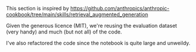 This section is inspired by https://github.com/anthropics/anthropic-cookbook/tree/main/skills/retrieval_augmented_generation

Given the generous licence (MIT), we're reusing the evaluation dataset (very handy) and much (but not all) of the code.

I've also refactored the code since the notebook is quite large and unweildy.
